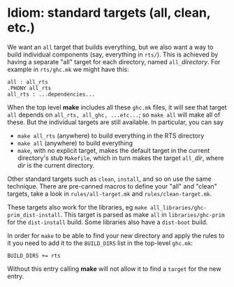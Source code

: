 # Idiom: standard targets (all, clean, etc.)



We want an `all` target that builds everything, but we also want a way to build individual components (say, everything in `rts/`).  This is achieved by having a separate "all" target for each directory, named `all_`*directory*.  For example in `rts/ghc.mk` we might have this:


```wiki
all : all_rts
.PHONY all_rts
all_rts : ...dependencies...
```


When the top level **make** includes all these `ghc.mk` files, it will see that target `all` depends on `all_rts, all_ghc, ...etc...`; so `make all` will make all of these.  But the individual targets are still available.  In particular, you can say


- `make all_rts` (anywhere) to build everything in the RTS directory
- `make all` (anywhere) to build everything
- `make`, with no explicit target, makes the default target in the current directory's stub `Makefile`, which in turn makes the target `all_`*dir*, where *dir* is the current directory.


Other standard targets such as `clean`, `install`, and so on use the same technique.  There are pre-canned macros to define your "all" and "clean" targets, take a look in `rules/all-target.mk` and `rules/clean-target.mk`.



These targets also work for the libraries, eg `make all_libraries/ghc-prim_dist-install`.  This target is parsed as make `all` in `libraries/ghc-prim` for the `dist-install` build. Some libraries also have a `dist-boot` build.



In order for `make` to be able to find your new directory and apply the rules to it you need to add it to the `BUILD_DIRS` list in the top-level `ghc.mk`:


```wiki
BUILD_DIRS += rts
```


Without this entry calling **make** will not allow it to find a `target` for the new entry.


